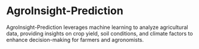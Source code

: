 # AgroInsight-Prediction
AgroInsight-Prediction leverages machine learning to analyze agricultural data, providing insights on crop yield, soil conditions, and climate factors to enhance decision-making for farmers and agronomists.
